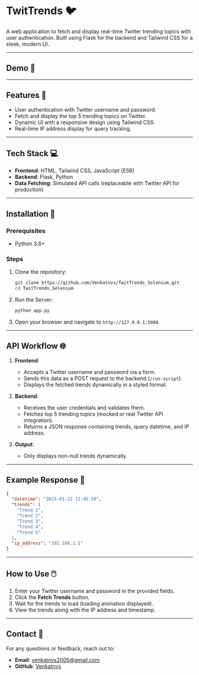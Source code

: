 # TwitTrends 🐦  
A web application to fetch and display real-time Twitter trending topics with user authentication. Built using Flask for the backend and Tailwind CSS for a sleek, modern UI.

---
## Demo 🎥



---

## Features 🚀  
- User authentication with Twitter username and password.  
- Fetch and display the top 5 trending topics on Twitter.  
- Dynamic UI with a responsive design using Tailwind CSS.  
- Real-time IP address display for query tracking.  

---

## Tech Stack 💻  
- **Frontend**: HTML, Tailwind CSS, JavaScript (ES6)  
- **Backend**: Flask, Python  
- **Data Fetching**: Simulated API calls (replaceable with Twitter API for production)  

---

## Installation 🔧  

### Prerequisites  
- Python 3.8+ 

### Steps  
1. Clone the repository:  
   ```bash
   git clone https://github.com/Venkatnvs/TwitTrends_Selenium.git
   cd TwitTrends_Selenium
   ```
2. Run the Server:
   ```bash
   python app.py
   ```
3. Open your browser and navigate to `http://127.0.0.1:5000`.

---

## API Workflow 🌐  

1. **Frontend**:  
   - Accepts a Twitter username and password via a form.  
   - Sends this data as a POST request to the backend (`/run-script`).  
   - Displays the fetched trends dynamically in a styled format.  

2. **Backend**:  
   - Receives the user credentials and validates them.  
   - Fetches top 5 trending topics (mocked or real Twitter API integration).  
   - Returns a JSON response containing trends, query datetime, and IP address.  

3. **Output**:  
   - Only displays non-null trends dynamically.  

---

## Example Response 📝  
```json
{
  "datetime": "2025-01-22 12:45:30",
  "trends": [
    "Trend 1",
    "Trend 2",
    "Trend 3",
    "Trend 4",
    "Trend 5"
  ],
  "ip_address": "192.168.1.1"
}
```

---

## How to Use 🖱️  

1. Enter your Twitter username and password in the provided fields.  
2. Click the **Fetch Trends** button.  
3. Wait for the trends to load (loading animation displayed).  
4. View the trends along with the IP address and timestamp. 

---

## Contact 📧  
For any questions or feedback, reach out to:  
- **Email**: venkatnvs2005@gmail.com  
- **GitHub**: [Venkatnvs](https://github.com/Venkatnvs)  

